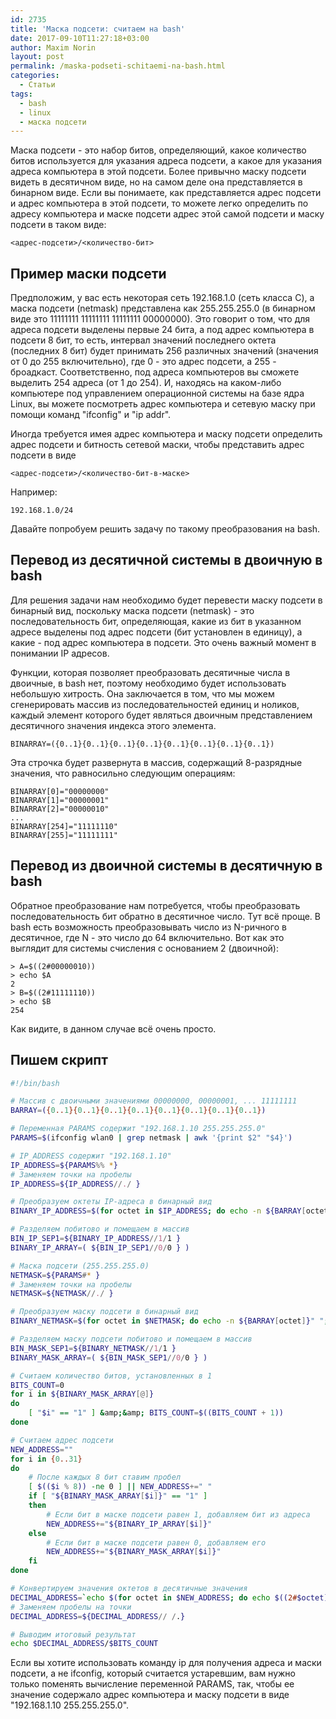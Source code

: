 ```yaml
---
id: 2735
title: 'Маска подсети: считаем на bash'
date: 2017-09-10T11:27:18+03:00
author: Maxim Norin
layout: post
permalink: /maska-podseti-schitaemi-na-bash.html
categories:
  - Статьи
tags:
  - bash
  - linux
  - маска подсети
---
```


Маска подсети - это набор битов, определяющий, какое количество битов используется для указания адреса подсети, а какое для указания адреса компьютера в этой подсети. Более привычно маску подсети видеть в десятичном виде, но на самом деле она представляется в бинарном виде. Если вы понимаете, как представляется адрес подсети и адрес компьютера в этой подсети, то можете легко определить по адресу компьютера и маске подсети адрес этой самой подсети и маску подсети в таком виде:
```
<адрес-подсети>/<количество-бит>
```
<!--more-->

## Пример маски подсети
Предположим, у вас есть некоторая сеть 192.168.1.0 (сеть класса C), а маска подсети (netmask) представлена как 255.255.255.0 (в бинарном виде это 11111111 11111111 11111111 00000000). Это говорит о том, что для адреса подсети выделены первые 24 бита, а под адрес компьютера в подсети 8 бит, то есть, интервал значений последнего октета (последних 8 бит) будет принимать 256 различных значений (значения от 0 до 255 включительно), где 0 - это адрес подсети, а 255 - броадкаст. Соответственно, под адреса компьютеров вы сможете выделить 254 адреса (от 1 до 254). И, находясь на каком-либо компьютере под управлением операционной системы на базе ядра Linux, вы можете посмотреть адрес компьютера и сетевую маску при помощи команд "ifconfig" и "ip addr".

Иногда требуется имея адрес компьютера и маску подсети определить адрес подсети и битность сетевой маски, чтобы представить адрес подсети в виде
```
<адрес-подсети>/<количество-бит-в-маске>
```
Например:
```
192.168.1.0/24
```
Давайте попробуем решить задачу по такому преобразования на bash.

## Перевод из десятичной системы в двоичную в bash
Для решения задачи нам необходимо будет перевести маску подсети в бинарный вид, поскольку маска подсети (netmask) - это последовательность бит, определяющая, какие из бит в указанном адресе выделены под адрес подсети (бит установлен в единицу), а какие - под адрес компьютера в подсети. Это очень важный момент в понимании IP адресов.

Функции, которая позволяет преобразовать десятичные числа в двоичные, в bash нет, поэтому необходимо будет использовать небольшую хитрость. Она заключается в том, что мы можем сгенерировать массив из последовательностей единиц и ноликов, каждый элемент которого будет являться двоичным представлением десятичного значения индекса этого элемента.
```
BINARRAY=({0..1}{0..1}{0..1}{0..1}{0..1}{0..1}{0..1}{0..1})
```
Эта строчка будет развернута в массив, содержащий 8-разрядные значения, что равносильно следующим операциям:
```
BINARRAY[0]="00000000"
BINARRAY[1]="00000001"
BINARRAY[2]="00000010"
...
BINARRAY[254]="11111110"
BINARRAY[255]="11111111"
```

## Перевод из двоичной системы в десятичную в bash
Обратное преобразование нам потребуется, чтобы преобразовать последовательность бит обратно в десятичное число. Тут всё проще. В bash есть возможность преобразовывать число из N-ричного в десятичное, где N - это число до 64 включительно. Вот как это выглядит для системы счисления с основанием 2 (двоичной):
```
> A=$((2#00000010))
> echo $A
2
> B=$((2#11111110))
> echo $B
254
```
Как видите, в данном случае всё очень просто.


## Пишем скрипт

```bash
#!/bin/bash

# Массив с двоичными значениями 00000000, 00000001, ... 11111111
BARRAY=({0..1}{0..1}{0..1}{0..1}{0..1}{0..1}{0..1}{0..1})

# Переменная PARAMS содержит "192.168.1.10 255.255.255.0"
PARAMS=$(ifconfig wlan0 | grep netmask | awk '{print $2" "$4}')

# IP_ADDRESS содержит "192.168.1.10"
IP_ADDRESS=${PARAMS%% *}
# Заменяем точки на пробелы
IP_ADDRESS=${IP_ADDRESS//./ }

# Преобразуем октеты IP-адреса в бинарный вид
BINARY_IP_ADDRESS=$(for octet in $IP_ADDRESS; do echo -n ${BARRAY[octet]}" "; done)

# Разделяем побитово и помещаем в массив
BIN_IP_SEP1=${BINARY_IP_ADDRESS//1/1 }
BINARY_IP_ARRAY=( ${BIN_IP_SEP1//0/0 } )

# Маска подсети (255.255.255.0)
NETMASK=${PARAMS#* }
# Заменяем точки на пробелы
NETMASK=${NETMASK//./ }

# Преобразуем маску подсети в бинарный вид
BINARY_NETMASK=$(for octet in $NETMASK; do echo -n ${BARRAY[octet]}" "; done)

# Разделяем маску подсети побитово и помещаем в массив
BIN_MASK_SEP1=${BINARY_NETMASK//1/1 }
BINARY_MASK_ARRAY=( ${BIN_MASK_SEP1//0/0 } )

# Считаем количество битов, установленных в 1
BITS_COUNT=0
for i in ${BINARY_MASK_ARRAY[@]}
do
    [ "$i" == "1" ] &amp;&amp; BITS_COUNT=$((BITS_COUNT + 1))
done

# Считаем адрес подсети
NEW_ADDRESS=""
for i in {0..31}
do
    # После каждых 8 бит ставим пробел
    [ $(($i % 8)) -ne 0 ] || NEW_ADDRESS+=" "
    if [ "${BINARY_MASK_ARRAY[$i]}" == "1" ]
    then
        # Если бит в маске подсети равен 1, добавляем бит из адреса
        NEW_ADDRESS+="${BINARY_IP_ARRAY[$i]}"
    else
        # Если бит в маске подсети равен 0, добавляем его
        NEW_ADDRESS+="${BINARY_MASK_ARRAY[$i]}"
    fi
done

# Конвертируем значения октетов в десятичные значения
DECIMAL_ADDRESS=`echo $(for octet in $NEW_ADDRESS; do echo $((2#$octet)); done)`
# Заменяем пробелы на точки
DECIMAL_ADDRESS=${DECIMAL_ADDRESS// /.}

# Выводим итоговый результат
echo $DECIMAL_ADDRESS/$BITS_COUNT
```

Если вы хотите использовать команду ip для получения адреса и маски подсети, а не ifconfig, который считается устаревшим, вам нужно только поменять вычисление переменной PARAMS, так, чтобы ее значение содержало адрес компьютера и маску подсети в виде "192.168.1.10 255.255.255.0".
